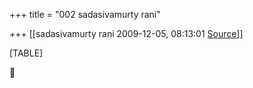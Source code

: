 +++
title = "002 sadasivamurty rani"

+++
[[sadasivamurty rani	2009-12-05, 08:13:01 [Source](https://groups.google.com/g/bvparishat/c/g3KOmyu7Rx4)]]



[TABLE]



